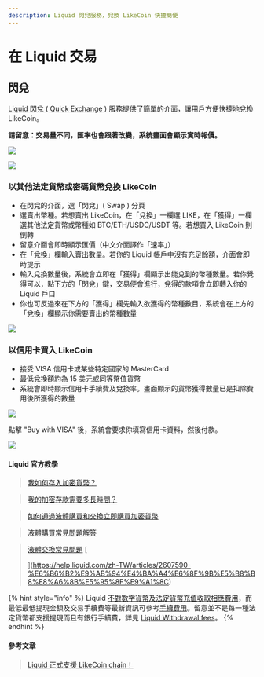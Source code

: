 ```yaml
---
description: Liquid 閃兌服務，兌換 LikeCoin 快捷簡便
---
```


# 在 Liquid 交易

## 閃兌 <a href="quickexchange" id="quickexchange"></a>

[Liquid 閃兌 ( Quick Exchange )](https://app.liquid.com/quick-exchange) 服務提供了簡單的介面，讓用戶方便快捷地兌換 LikeCoin。

**請留意：交易量不同，匯率也會跟著改變，系統畫面會顯示實時報價。**

![](<../../.gitbook/assets/quick-exchange-1 (1).png>)

![](../../.gitbook/assets/liquid-qe.gif)

### 以其他法定貨幣或密碼貨幣兌換 LikeCoin <a href="tradelikecoin" id="tradelikecoin"></a>

* 在閃兌的介面，選「閃兌」( Swap ) 分頁
* 選賣出幣種。若想賣出 LikeCoin，在「兌換」一欄選 LIKE，在「獲得」一欄選其他法定貨幣或幣種如 BTC/ETH/USDC/USDT 等。若想買入 LikeCoin 則倒轉
* 留意介面會即時顯示匯價（中文介面譯作「速率」）
* 在「兌換」欄輸入賣出數量。若你的 Liquid 帳戶中沒有充足餘額，介面會即時提示
* 輸入兌換數量後，系統會立即在「獲得」欄顯示出能兌到的幣種數量。若你覺得可以，點下方的「閃兌」鍵，交易便會進行，兌得的款項會立即轉入你的 Liquid 戶口
* 你也可反過來在下方的「獲得」欄先輸入欲獲得的幣種數目，系統會在上方的「兌換」欄顯示你需要賣出的幣種數量

![](<../../.gitbook/assets/quick-exchange-2 (1).png>)

### 以信用卡買入 LikeCoin <a href="bylikecoinwithcreditcard" id="bylikecoinwithcreditcard"></a>

* 接受 VISA 信用卡或某些特定國家的 MasterCard
* 最低兌換額約為 15 美元或同等幣值貨幣
* 系統會即時顯示信用卡手續費及兌換率。畫面顯示的貨幣獲得數量已是扣除費用後所獲得的數量

![](<../../.gitbook/assets/quick-exchange-3 (1).png>)

點擊 "Buy with VISA" 後，系統會要求你填寫信用卡資料，然後付款。

![](<../../.gitbook/assets/quick-exchange-4 (1).png>)

#### Liquid 官方教學

> [我如何存入加密貨幣？> ](https://help.liquid.com/zh-TW/articles/2275493-%E6%88%91%E5%A6%82%E4%BD%95%E5%AD%98%E5%85%A5%E5%8A%A0%E5%AF%86%E8%B2%A8%E5%B9%A3)

> [我的加密存款需要多長時間？> ](https://help.liquid.com/zh-TW/articles/3473156-%E6%88%91%E7%9A%84%E5%8A%A0%E5%AF%86%E5%AD%98%E6%AC%BE%E9%9C%80%E8%A6%81%E5%A4%9A%E9%95%B7%E6%99%82%E9%96%93)[> ](https://help.liquid.com/zh-TW/articles/2275493-%E6%88%91%E5%A6%82%E4%BD%95%E5%AD%98%E5%85%A5%E5%8A%A0%E5%AF%86%E8%B2%A8%E5%B9%A3)

> [如何通過液體購買和交換立即購買加密貨幣> ](https://help.liquid.com/zh-TW/articles/5143957-%E5%A6%82%E4%BD%95%E9%80%9A%E9%81%8E%E6%B6%B2%E9%AB%94%E8%B3%BC%E8%B2%B7%E5%92%8C%E4%BA%A4%E6%8F%9B%E7%AB%8B%E5%8D%B3%E8%B3%BC%E8%B2%B7%E5%8A%A0%E5%AF%86%E8%B2%A8%E5%B9%A3)

> [液體購買常見問題解答](https://help.liquid.com/zh-TW/articles/4141955-%E6%B6%B2%E9%AB%94%E8%B3%BC%E8%B2%B7%E5%B8%B8%E8%A6%8B%E5%95%8F%E9%A1%8C%E8%A7%A3%E7%AD%94)

> [液體交換常見問題](https://help.liquid.com/zh-TW/articles/2607590-%E6%B6%B2%E9%AB%94%E4%BA%A4%E6%8F%9B%E5%B8%B8%E8%A6%8B%E5%95%8F%E9%A1%8C)> [>> ](https://help.liquid.com/zh-TW/articles/2607590-%E6%B6%B2%E9%AB%94%E4%BA%A4%E6%8F%9B%E5%B8%B8%E8%A6%8B%E5%95%8F%E9%A1%8C)

{% hint style="info" %}
Liquid [不對數字貨幣及法定貨幣充值收取相應費用](https://help.liquid.com/en/articles/3297509-deposit-fees)，而最低最低提現金額及交易手續費等最新資訊可參考[手續費用](https://www.liquid.com/zhtw/fees/)。留意並不是每一種法定貨幣都支援提現而且有銀行手續費，詳見 [Liquid Withdrawal fees](https://help.liquid.com/en/articles/3297510-withdrawal-fees)。
{% endhint %}

#### 參考文章

> [Liquid 正式支援 LikeCoin chain！> ](https://matters.news/@likecoin/liquid-%E6%AD%A3%E5%BC%8F%E6%94%AF%E6%8F%B4-like-coin-chain-bafyreiavjar7b7ao7qxjb7b3szr4xl7tyxity4ddm7dwobnv63rwmjfdiq)
